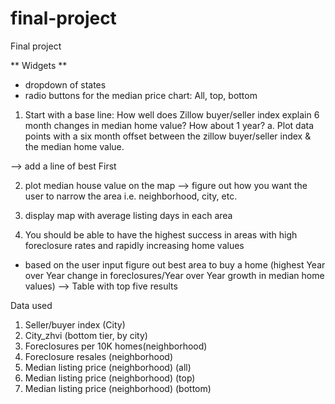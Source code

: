 # final-project
Final project

** Widgets **
- dropdown of states
- radio buttons for the median price chart: All, top, bottom

1. Start with a base line: How well does Zillow buyer/seller index explain 6 month changes in median home value? How about 1 year?
a. Plot data points with a six month offset between the zillow buyer/seller index & the median home value.

--> add a line of best First

2. plot median house value on the map
  --> figure out how you want the user to narrow the area i.e. neighborhood, city, etc.

3. display map with average listing days in each area

3.	You should be able to have the highest success in areas with high foreclosure rates and  rapidly increasing home values
- based on the user input figure out best area to buy a home (highest Year over Year change in foreclosures/Year over Year growth in median home values)
-->	Table with top five results

Data used
1)	Seller/buyer index (City)
2)	City_zhvi (bottom tier, by city)
3)	Foreclosures per 10K homes(neighborhood)
4)	Foreclosure resales (neighborhood)
5)	Median listing price (neighborhood) (all)
6)	Median listing price (neighborhood) (top)
7)	Median listing price (neighborhood) (bottom)
